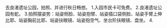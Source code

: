 去良渚遗址公园，拍照、并进行秋日畅想。
1.入园市民卡可免费。
2.良渚遗址公园有蛇。
3.拍照摆姿势：站姿侧脸、站姿抱臂、站姿插口袋侧脸、站姿手臂上伸比耶、站姿胸前比耶、站姿扶眼镜、站姿抱空气、坐台阶扶眼镜、盘坐。
4.